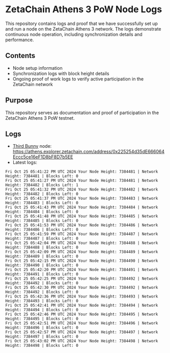 # ZetaChain Athens 3 PoW Node Logs
This repository contains logs and proof that we have successfully set up and run a node on the ZetaChain Athens 3 network. The logs demonstrate continuous node operation, including synchronization details and performance.

## Contents
- Node setup information
- Synchronization logs with block height details
- Ongoing proof of work logs to verify active participation in the ZetaChain network

## Purpose
This repository serves as documentation and proof of participation in the ZetaChain Athens 3 PoW testnet.

## Logs

- [Third Bunny](https://thirdbunny.xyz/) node: https://athens.explorer.zetachain.com/address/0x225254d35dE666064Eccc5ce16eF1D8bF8D7b5EE
- Latest logs:
```
Fri Oct 25 05:41:22 PM UTC 2024 Your Node Height: 7384481 | Network Height: 7384481 | Blocks Left: 0
Fri Oct 25 05:41:27 PM UTC 2024 Your Node Height: 7384481 | Network Height: 7384482 | Blocks Left: 1
Fri Oct 25 05:41:32 PM UTC 2024 Your Node Height: 7384482 | Network Height: 7384482 | Blocks Left: 0
Fri Oct 25 05:41:37 PM UTC 2024 Your Node Height: 7384483 | Network Height: 7384483 | Blocks Left: 0
Fri Oct 25 05:41:43 PM UTC 2024 Your Node Height: 7384484 | Network Height: 7384484 | Blocks Left: 0
Fri Oct 25 05:41:48 PM UTC 2024 Your Node Height: 7384485 | Network Height: 7384485 | Blocks Left: 0
Fri Oct 25 05:41:53 PM UTC 2024 Your Node Height: 7384486 | Network Height: 7384486 | Blocks Left: 0
Fri Oct 25 05:41:59 PM UTC 2024 Your Node Height: 7384487 | Network Height: 7384487 | Blocks Left: 0
Fri Oct 25 05:42:04 PM UTC 2024 Your Node Height: 7384488 | Network Height: 7384488 | Blocks Left: 0
Fri Oct 25 05:42:09 PM UTC 2024 Your Node Height: 7384489 | Network Height: 7384489 | Blocks Left: 0
Fri Oct 25 05:42:15 PM UTC 2024 Your Node Height: 7384490 | Network Height: 7384490 | Blocks Left: 0
Fri Oct 25 05:42:20 PM UTC 2024 Your Node Height: 7384491 | Network Height: 7384491 | Blocks Left: 0
Fri Oct 25 05:42:25 PM UTC 2024 Your Node Height: 7384492 | Network Height: 7384492 | Blocks Left: 0
Fri Oct 25 05:42:30 PM UTC 2024 Your Node Height: 7384492 | Network Height: 7384492 | Blocks Left: 0
Fri Oct 25 05:42:36 PM UTC 2024 Your Node Height: 7384493 | Network Height: 7384493 | Blocks Left: 0
Fri Oct 25 05:42:41 PM UTC 2024 Your Node Height: 7384494 | Network Height: 7384494 | Blocks Left: 0
Fri Oct 25 05:42:46 PM UTC 2024 Your Node Height: 7384495 | Network Height: 7384495 | Blocks Left: 0
Fri Oct 25 05:42:51 PM UTC 2024 Your Node Height: 7384496 | Network Height: 7384496 | Blocks Left: 0
Fri Oct 25 05:42:57 PM UTC 2024 Your Node Height: 7384497 | Network Height: 7384497 | Blocks Left: 0
Fri Oct 25 05:43:02 PM UTC 2024 Your Node Height: 7384498 | Network Height: 7384498 | Blocks Left: 0
```
